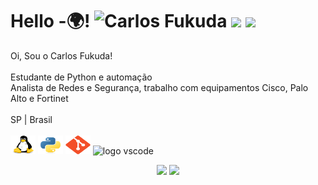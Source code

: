 <h1> Hello -🌍!  
  <img height="25" width="130" src="https://komarev.com/ghpvc/?username=cfukudas&color=green" alt="Carlos Fukuda" /> 
     <a href="https://www.linkedin.com/in/carlos-fukuda/" target="_blank">
       <img src="https://img.shields.io/badge/-Linkedin-%230077B5?style=for-the-badge&logo=linkedin&logoColor=white" target="_blank"></a> 
        <a href="mailto:cfukudas@gmail.com">
         <img src="https://img.shields.io/badge/-Gmail-%23333?style=for-the-badge&logo=gmail&logoColor=white" target="_blank"></a> 
 </h1> 
  
 <div align="left"> 
    <p>  Oi, Sou o Carlos Fukuda! <br><br>
         Estudante de Python e automação <br>
         Analista de Redes e Segurança, trabalho com equipamentos Cisco, Palo Alto e Fortinet <br> <br>
         SP | Brasil<br><br>
        <img  alt="logo vscode" height="30" width="40" src="https://raw.githubusercontent.com/devicons/devicon/master/icons/linux/linux-original.svg"/>
       <img  alt="logo vscode" height="30" width="40" src="https://raw.githubusercontent.com/devicons/devicon/master/icons/python/python-original.svg"/>
       <img  alt="logo git" height="30" width="40" src="https://raw.githubusercontent.com/devicons/devicon/master/icons/git/git-original.svg"/>
      <img  alt="logo vscode" height="30" width="40" src="https://cdn.slidesharecdn.com/profile-photo-CiscoCanada-48x48.jpg?cb=1617742979"/>
       <br>
     </p>
  </div>
  
<div align="center"> 
   <img height="180em"  src="https://github-readme-stats.vercel.app/api?username=cfukudas&show_icons=true&theme=lightowl&include_all_commits=true&count_private=true"/>
   <img height="180em" right="150em" src="https://github-readme-stats.vercel.app/api/top-langs/?username=cfukudas&hide=scss&layout=compact&langs+count=16&theme=lightowl"/>
 </div> 
 


<!-- <div align="center">
  <img height="180em"  src="https://github-readme-streak-stats.herokuapp.com/?user=cfukudas&theme=lightowl" alt="Carlos Fukuda" /> 
</div> -->
